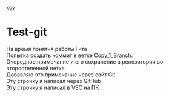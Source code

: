 [](https://evgeniyzi.github.io/test-git/xcv)

[xcv](https://evgeniyzi.github.io/test-git/xcv)
# Test-git
На время понятия работы Гита  
Попытка создать коммит в ветке Copy_1_Branch.  
Очередное примечание и его сохранение в репозитории во второстепенной ветке  
Добавляю это примечание через сайт Git  
Эту строчку я написал через GitHub  
Эту строчку я написал в VSC на ПК

